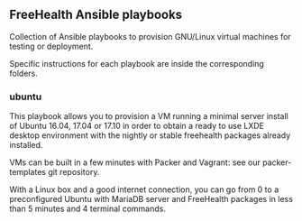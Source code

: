 ## FreeHealth Ansible playbooks

Collection of Ansible playbooks to provision GNU/Linux virtual machines for testing or deployment.

Specific instructions for each playbook are inside the corresponding folders.

### ubuntu
This playbook allows you to provision a VM running a minimal server install of Ubuntu 16.04, 17.04 or 17.10 in order to obtain a ready to use LXDE desktop environment with the nightly or stable freehealth packages already installed.

VMs can be built in a few minutes with Packer and Vagrant: see our packer-templates git repository.

With a Linux box and a good internet connection, you can go from 0 to a preconfigured Ubuntu with MariaDB server and FreeHealth packages in less than 5 minutes and 4 terminal commands.
